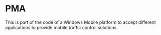 # PMA

This is part of the code of a Windows Mobile platform to accept different applications to provide mobile traffic control solutions.
